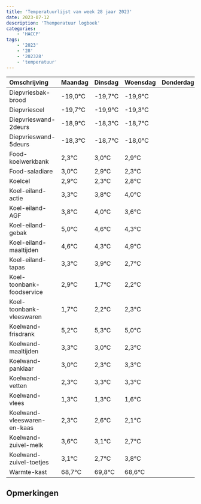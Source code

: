 ```yaml
---
title: 'Temperatuurlijst van week 28 jaar 2023'
date: 2023-07-12
description: 'Themperatuur logboek'
categories:
    - 'HACCP'
tags:
    - '2023'
    - '28'
    - '202328'
    - 'temperatuur'
---
```

|Omschrijving|Maandag|Dinsdag|Woensdag|Donderdag|Vrijdag|Zaterdag|Zondag|
|:---|:---|:---|:---|:---|:---|:---|:---|
|Diepvriesbak-brood|-19,0°C|-19,7°C|-19,9°C| | | | |
|Diepvriescel|-19,7°C|-19,9°C|-19,3°C| | | | |
|Diepvrieswand-2deurs|-18,9°C|-18,3°C|-18,7°C| | | | |
|Diepvrieswand-5deurs|-18,3°C|-18,7°C|-18,0°C| | | | |
|Food-koelwerkbank|2,3°C|3,0°C|2,9°C| | | | |
|Food-saladiare|3,0°C|2,9°C|2,3°C| | | | |
|Koelcel|2,9°C|2,3°C|2,8°C| | | | |
|Koel-eiland-actie|3,3°C|3,8°C|4,0°C| | | | |
|Koel-eiland-AGF|3,8°C|4,0°C|3,6°C| | | | |
|Koel-eiland-gebak|5,0°C|4,6°C|4,3°C| | | | |
|Koel-eiland-maaltijden|4,6°C|4,3°C|4,9°C| | | | |
|Koel-eiland-tapas|3,3°C|3,9°C|2,7°C| | | | |
|Koel-toonbank-foodservice|2,9°C|1,7°C|2,2°C| | | | |
|Koel-toonbank-vleeswaren|1,7°C|2,2°C|2,3°C| | | | |
|Koelwand-frisdrank|5,2°C|5,3°C|5,0°C| | | | |
|Koelwand-maaltijden|3,3°C|3,0°C|2,3°C| | | | |
|Koelwand-panklaar|3,0°C|2,3°C|3,3°C| | | | |
|Koelwand-vetten|2,3°C|3,3°C|3,3°C| | | | |
|Koelwand-vlees|1,3°C|1,3°C|1,6°C| | | | |
|Koelwand-vleeswaren-en-kaas|2,3°C|2,6°C|2,1°C| | | | |
|Koelwand-zuivel-melk|3,6°C|3,1°C|2,7°C| | | | |
|Koelwand-zuivel-toetjes|3,1°C|2,7°C|3,8°C| | | | |
|Warmte-kast|68,7°C|69,8°C|68,6°C| | | | |

## Opmerkingen


